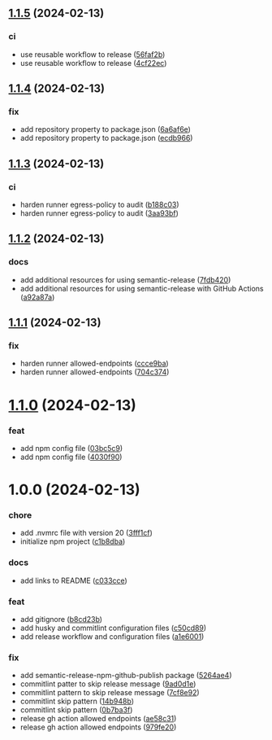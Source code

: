 ## [1.1.5](https://github.com/inigomarquinez/howto-semantic-release/compare/v1.1.4...v1.1.5) (2024-02-13)


### ci

* use reusable workflow to release ([56faf2b](https://github.com/inigomarquinez/howto-semantic-release/commit/56faf2b4971b5e675c34248f9281e8958ced0815))
* use reusable workflow to release ([4cf22ec](https://github.com/inigomarquinez/howto-semantic-release/commit/4cf22ecc923cbe305f46fbcaaa8c62955281359c))

## [1.1.4](https://github.com/inigomarquinez/howto-semantic-release/compare/v1.1.3...v1.1.4) (2024-02-13)


### fix

* add repository property to package.json ([6a6af6e](https://github.com/inigomarquinez/howto-semantic-release/commit/6a6af6e506574b583c5dedb9a69da9e6b91b3a91))
* add repository property to package.json ([ecdb966](https://github.com/inigomarquinez/howto-semantic-release/commit/ecdb966a446f18d7640350b85d0832f3b3e5d805))

## [1.1.3](https://github.com/inigomarquinez/howto-semantic-release/compare/v1.1.2...v1.1.3) (2024-02-13)


### ci

* harden runner egress-policy to audit ([b188c03](https://github.com/inigomarquinez/howto-semantic-release/commit/b188c03400c11ed274a86e47971bdca84a45d59f))
* harden runner egress-policy to audit ([3aa93bf](https://github.com/inigomarquinez/howto-semantic-release/commit/3aa93bfe22c5162f952b6475c3bd0b2d28128678))

## [1.1.2](https://github.com/inigomarquinez/howto-semantic-release/compare/v1.1.1...v1.1.2) (2024-02-13)


### docs

* add additional resources for using semantic-release ([7fdb420](https://github.com/inigomarquinez/howto-semantic-release/commit/7fdb4201c623505051887f6b053425089503be54))
* add additional resources for using semantic-release with GitHub Actions ([a92a87a](https://github.com/inigomarquinez/howto-semantic-release/commit/a92a87a4a694db0f08f7ca25510720fc30093e6d))

## [1.1.1](https://github.com/inigomarquinez/howto-semantic-release/compare/v1.1.0...v1.1.1) (2024-02-13)


### fix

* harden runner allowed-endpoints ([ccce9ba](https://github.com/inigomarquinez/howto-semantic-release/commit/ccce9ba4326f5d28010da5b7a590ee10165d1983))
* harden runner allowed-endpoints ([704c374](https://github.com/inigomarquinez/howto-semantic-release/commit/704c374ade5a09e0ceda6b7342a5f615c488202d))

# [1.1.0](https://github.com/inigomarquinez/howto-semantic-release/compare/v1.0.0...v1.1.0) (2024-02-13)


### feat

* add npm config file ([03bc5c9](https://github.com/inigomarquinez/howto-semantic-release/commit/03bc5c9916e3d06c5fcd62d22bc11f66d88fba38))
* add npm config file ([4030f90](https://github.com/inigomarquinez/howto-semantic-release/commit/4030f906369b1ddbab8177df69e81b305505e2bc))

# 1.0.0 (2024-02-13)


### chore

* add .nvmrc file with version 20 ([3fff1cf](https://github.com/inigomarquinez/howto-semantic-release/commit/3fff1cfb8dc98c6d5331fb26cafadbbf1366846f))
* initialize npm project ([c1b8dba](https://github.com/inigomarquinez/howto-semantic-release/commit/c1b8dba6da6fb159570e7dd3f5190c10d8804525))


### docs

* add links to README ([c033cce](https://github.com/inigomarquinez/howto-semantic-release/commit/c033ccee54bc8e5116e6a1969aaeffab6a945451))


### feat

* add gitignore ([b8cd23b](https://github.com/inigomarquinez/howto-semantic-release/commit/b8cd23bacfe1f67f9e15c1c25bdf455bbb4eae15))
* add husky and commitlint configuration files ([c50cd89](https://github.com/inigomarquinez/howto-semantic-release/commit/c50cd89258463005f2bf285fbfd20ca390dc6fee))
* add release workflow and configuration files ([a1e6001](https://github.com/inigomarquinez/howto-semantic-release/commit/a1e6001daa8f3d0e5d1650c65d482935134e14bf))


### fix

* add semantic-release-npm-github-publish package ([5264ae4](https://github.com/inigomarquinez/howto-semantic-release/commit/5264ae4239706efaced44bfe2397774be8836da0))
* commitlint patter to skip release message ([9ad0d1e](https://github.com/inigomarquinez/howto-semantic-release/commit/9ad0d1efc05d72e113eb7c99769c4cb0afd56143))
* commitlint pattern to skip release message ([7cf8e92](https://github.com/inigomarquinez/howto-semantic-release/commit/7cf8e926a37d8418e1b7e75c6c79fd3cc448a1d0))
* commitlint skip pattern ([14b948b](https://github.com/inigomarquinez/howto-semantic-release/commit/14b948bef8f1e9b7d062e71cb717a2f1977944be))
* commitlint skip pattern ([0b7ba3f](https://github.com/inigomarquinez/howto-semantic-release/commit/0b7ba3f86626c09e2e2b12669b2aef3984104478))
* release gh action allowed endpoints ([ae58c31](https://github.com/inigomarquinez/howto-semantic-release/commit/ae58c310f23381e3e89215afa15b6648d17d0d6a))
* release gh action allowed endpoints ([979fe20](https://github.com/inigomarquinez/howto-semantic-release/commit/979fe20023c350ef73a987ddd17fb0268172da69))
